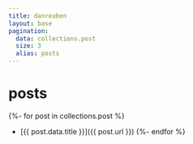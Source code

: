```yaml
---
title: danreuben
layout: base
pagination:
  data: collections.post
  size: 3
  alias: posts
---
```


# posts

{%- for post in collections.post %}
* [{{ post.data.title }}]({{ post.url }})
{%- endfor %}


<!-- ## posts

{%- for post in posts %}
- [{{ post.data.title }}]({{ post.url }})
{%- endfor %}


{% if pagination.href.previous %}
  <a href="{{pagination.href.previous}}">Previous Page</a>
{% endif %}
{% if pagination.href.next %}
  <a href="{{pagination.href.next}}">Next Page</a>
{% endif %} -->